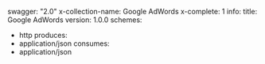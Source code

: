 swagger: "2.0"
x-collection-name: Google AdWords
x-complete: 1
info:
  title: Google AdWords
  version: 1.0.0
schemes:
- http
produces:
- application/json
consumes:
- application/json